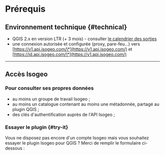 # Prérequis

## Environnement technique {#technical}

* QGIS 2.x en version LTR (+ 3 mois) - consulter [le calendrier des sorties](https://www.qgis.org/fr/site/getinvolved/development/roadmap.html#release-schedule)
* une connexion autorisée et configurée \(proxy, pare-feu...\) vers [https://v1.api.isogeo.com/\*](https://v1.api.isogeo.com/) et [https://id.api.isogeo.com/\*](https://v1.api.isogeo.com/)

___

## Accès Isogeo

### Pour consulter ses propres données

* au moins un groupe de travail Isogeo ;
* au moins un catalogue contenant au moins une métadonnée, partagé au plugin QGIS ;
* des clés d'authentification auprès de l'API Isogeo ;

### Essayer le plugin {#try-it}

Vous ne disposez pas encore d'un compte Isogeo mais vous souhaitez essayer le plugin Isogeo pour QGIS ? Merci de remplir le formulaire ci-dessous :

<div class="pipedriveWebForms" data-pd-webforms="https://pipedrivewebforms.com/form/73f6215ad660efcc946e1e6d9ff0f62a52944"><script src="https://webforms.pipedriveassets.com/webforms.min.js"></script></div>
